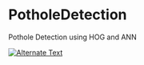 # PotholeDetection
Pothole Detection using HOG and ANN

[![Alternate Text]({000201.jpg})]({https://www.youtube.com/watch?v=y7KzBSTE1t4} "Link Title")

